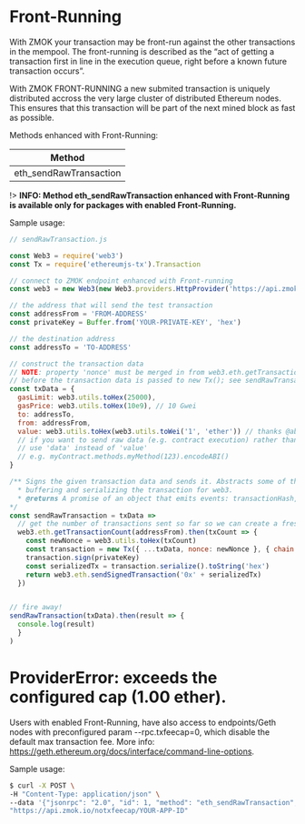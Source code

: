 # Front-Running

With ZMOK your transaction may be front-run against the other transactions in the mempool. The front-running is described as the “act of getting a transaction first in line in the execution queue, right before a known future transaction occurs”.

With ZMOK FRONT-RUNNING a new submited transaction is uniquely distributed accross the very large cluster of distributed Ethereum nodes. This ensures that this transaction will be part of the next mined block as fast as possible.

Methods enhanced with Front-Running:

| Method |
| ------ |
|eth_sendRawTransaction|

!> **INFO: Method eth_sendRawTransaction enhanced with Front-Running is available only for packages with enabled Front-Running.**

Sample usage:

```js
// sendRawTransaction.js

const Web3 = require('web3')
const Tx = require('ethereumjs-tx').Transaction

// connect to ZMOK endpoint enhanced with Front-running
const web3 = new Web3(new Web3.providers.HttpProvider('https://api.zmok.io/fr/YOUR-APP_ID'))

// the address that will send the test transaction
const addressFrom = 'FROM-ADDRESS'
const privateKey = Buffer.from('YOUR-PRIVATE-KEY', 'hex')

// the destination address
const addressTo = 'TO-ADDRESS'

// construct the transaction data
// NOTE: property 'nonce' must be merged in from web3.eth.getTransactionCount
// before the transaction data is passed to new Tx(); see sendRawTransaction below.
const txData = {
  gasLimit: web3.utils.toHex(25000),
  gasPrice: web3.utils.toHex(10e9), // 10 Gwei
  to: addressTo,
  from: addressFrom,
  value: web3.utils.toHex(web3.utils.toWei('1', 'ether')) // thanks @abel30567
  // if you want to send raw data (e.g. contract execution) rather than sending tokens,
  // use 'data' instead of 'value'
  // e.g. myContract.methods.myMethod(123).encodeABI()
}

/** Signs the given transaction data and sends it. Abstracts some of the details of
  * buffering and serializing the transaction for web3.
  * @returns A promise of an object that emits events: transactionHash, receipt, confirmation, error
*/
const sendRawTransaction = txData =>
  // get the number of transactions sent so far so we can create a fresh nonce
  web3.eth.getTransactionCount(addressFrom).then(txCount => {
    const newNonce = web3.utils.toHex(txCount)
    const transaction = new Tx({ ...txData, nonce: newNonce }, { chain: 'mainnet' }) // or 'rinkeby'
    transaction.sign(privateKey)
    const serializedTx = transaction.serialize().toString('hex')
    return web3.eth.sendSignedTransaction('0x' + serializedTx)
  })


// fire away!
sendRawTransaction(txData).then(result => {
  console.log(result)
  }
)
```

# ProviderError: exceeds the configured cap (1.00 ether).
Users with enabled Front-Running, have also access to endpoints/Geth nodes with preconfigured param --rpc.txfeecap=0, which disable the default max transaction fee. More info: https://geth.ethereum.org/docs/interface/command-line-options.

Sample usage:

```sh
$ curl -X POST \
-H "Content-Type: application/json" \
--data '{"jsonrpc": "2.0", "id": 1, "method": "eth_sendRawTransaction", "params": ["0xf867808082520894036d0e47e9844e6d0fb5bd104043599f889fc215880de0b6b3a7640000801ca08095e722b96d9f13f3bf5ac997d7cedbd2c0f82295d47b770faad526b4e7e519a05262eef932e223130d1f72664162b897c6129f0164e0806ed959b9abd6f23a39"]}' \
"https://api.zmok.io/notxfeecap/YOUR-APP-ID"
```

